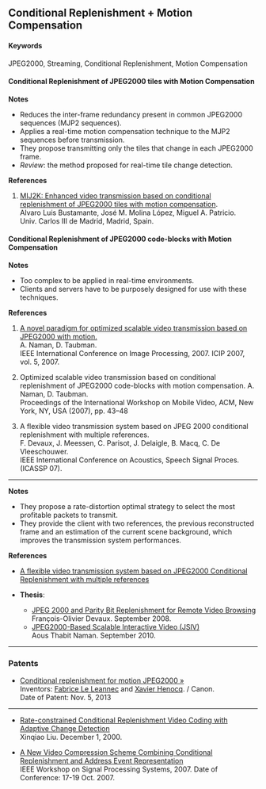 ## Conditional Replenishment + Motion Compensation


#### Keywords
JPEG2000, Streaming, Conditional Replenishment, Motion Compensation


#### Conditional Replenishment of JPEG2000 tiles with Motion Compensation

**Notes** 

* Reduces the inter-frame redundancy present in common JPEG2000 sequences (MJP2 sequences).
* Applies a real-time motion compensation technique to the MJP2 sequences before transmission.
* They propose transmitting only the tiles that change in each JPEG2000 frame.
* *Review*: the method proposed for real-time tile change detection.

**References**  

1. [MIJ2K: Enhanced video transmission based on conditional replenishment of JPEG2000 tiles with motion compensation](http://www.sciencedirect.com/science/article/pii/S1047320311000253).  
Alvaro Luis Bustamante, José M. Molina López,  Miguel A. Patricio.  
Univ. Carlos III de Madrid, Madrid, Spain.  


#### Conditional Replenishment of JPEG2000 code-blocks with Motion Compensation

**Notes** 
* Too complex to be applied in real-time environments.
* Clients and servers have to be purposely designed for use with these techniques.


**References**  

1. [A novel paradigm for optimized scalable video transmission based on JPEG2000 with motion.](http://ieeexplore.ieee.org/stamp/stamp.jsp?tp=&arnumber=4379773)  
A. Naman, D. Taubman.  
IEEE International Conference on Image Processing, 2007. ICIP 2007, vol. 5, 2007.  


2. Optimized scalable video transmission based on conditional replenishment of JPEG2000 code-blocks with motion compensation.  A. Naman, D. Taubman.  
Proceedings of the International Workshop on Mobile Video, ACM, New York, NY, USA (2007), pp. 43–48

3. A flexible video transmission system based on JPEG 2000 conditional replenishment with multiple references.  
F. Devaux, J. Meessen, C. Parisot, J. Delaigle, B. Macq, C. De Vleeschouwer.  
IEEE International Conference on Acoustics, Speech Signal Proces. (ICASSP 07).  


---

**Notes**
* They propose a rate-distortion optimal strategy to select the most profitable packets to transmit. 
* They provide the client with two references, the previous reconstructed frame and an estimation of the current scene background, which improves the transmission system performances.
 
**References**
* [A flexible video transmission system based on JPEG2000 Conditional Replenishment with multiple references](http://www.intopix.com/uploaded/Download%20Publications/intoPIX%20-%20A%20FLEXIBLE%20VIDEO%20TRANSMISSION%20SYSTEM%20BASED%20ON%20JPEG%202000%20CONDITIONAL%20REPLENISHMENTWITH%20MULTIPLE%20REFERENCES_FO_Devaux.pdf)



* **Thesis**:
  * [JPEG 2000 and Parity Bit Replenishment for Remote Video Browsing](http://www.intopix.com/uploaded/Download%20Publications/intoPIX_JPEG%202000%20and%20Parity%20Bit%20Replenishment%20for%20Remote%20Video%20Browsing_Thesis_FO_Devaux.pdf)  
  François-Olivier Devaux. September 2008.
  * [JPEG2000-Based Scalable Interactive Video (JSIV)](https://www.google.es/url?sa=t&rct=j&q=&esrc=s&source=web&cd=1&cad=rja&ved=0CDUQFjAA&url=http%3A%2F%2Funsworks.unsw.edu.au%2Ffapi%2Fdatastream%2Funsworks%3A9778%2FSOURCE02&ei=x0zqUoOfMqv07Abl_4G4Dw&usg=AFQjCNEd2CqPc-IbL2rKOa6Axr_JJw6aog&sig2=z8pLe5Lb2GOWY-1rvEvD0w&bvm=bv.60444564,d.ZGU)  
  Aous Thabit Naman. September 2010.

---

### Patents

* [Conditional replenishment for motion JPEG2000 &raquo;](http://www.google.com/patents/US8577157)  
  Inventors: [Fabrice Le Leannec](http://www.technicolor.com/en/talent/researcher/le-leannec) and [Xavier Henocq](http://www.informatik.uni-trier.de/~ley/pers/hd/h/Henocq:Xavier.html). / Canon.  
  Date of Patent: Nov. 5, 2013
  
---

* [Rate-constrained Conditional Replenishment Video Coding with Adaptive Change Detection](http://www.stanford.edu/class/ee368b/Projects/chiao/)  
  Xinqiao Liu. December 1, 2000.  

* [A New Video Compression Scheme Combining Conditional Replenishment and Address Event Representation](http://ieeexplore.ieee.org/xpls/abs_all.jsp?arnumber=4387612)  
  IEEE Workshop on Signal Processing Systems, 2007. Date of Conference: 17-19 Oct. 2007.
